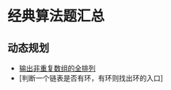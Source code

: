 # 经典算法题汇总

## 动态规划
* [输出非重复数组的全排列](https://github.com/hwade/algorithmSumUp/blob/master/permutation.c)
* [判断一个链表是否有环，有环则找出环的入口]

## 
